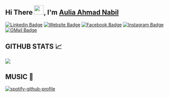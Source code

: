 ## Hi There <img src="https://raw.githubusercontent.com/iampavangandhi/iampavangandhi/master/gifs/Hi.gif" width="30px">, I'm [Aulia Ahmad Nabil](https://github.com/BrondoL/)
[![Linkedin Badge](https://img.shields.io/badge/-LinkedIn-0e76a8?style=flat-square&logo=Linkedin&logoColor=white)](https://www.linkedin.com/in/auliaahmadnabil/)
[![Website Badge](https://img.shields.io/badge/Website-3b5998?style=flat-square&logo=google-chrome&logoColor=white)](https://brondol.github.io/)
[![Facebook Badge](https://img.shields.io/badge/-Facebook-00acee?style=flat-square&logo=Facebook&logoColor=white)](https://www.facebook.com/auliaahmad.nabil)
[![Instagram Badge](https://img.shields.io/badge/-Instagram-e4405f?style=flat-square&logo=Instagram&logoColor=white)](https://instagram.com/auliaahmadnabil/)
[![GMail Badge](https://img.shields.io/badge/-Gmail-D1483E?style=flat-square&logo=Gmail&logoColor=white)](mailto:nabilunited2@gmail.com)

## GITHUB STATS 📈
<p>
  <img src="https://github-readme-stats.vercel.app/api?username=BrondoL&count_private=true&show_icons=true&theme=vision-friendly-dark&hide_border=true&title_color=58a6ff" />
</p>

## MUSIC 🎵
[![spotify-github-profile](https://spotify-github-profile.vercel.app/api/view?uid=pc7vio8jwsp40r5nqmhj2dxtt&cover_image=true&theme=default)](https://spotify-github-profile.vercel.app/api/view?uid=pc7vio8jwsp40r5nqmhj2dxtt&redirect=true)
